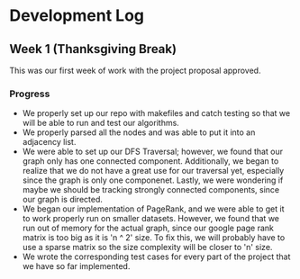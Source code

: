 # Development Log

## Week 1 (Thanksgiving Break)
This was our first week of work with the project proposal approved.
### Progress
  - We properly set up our repo with makefiles and catch testing so that we will be able to run and test our algorithms.
  - We properly parsed all the nodes and was able to put it into an adjacency list.
  - We were able to set up our DFS Traversal; however, we found that our graph only has one connected component. 
Additionally, we began to realize that we do not have a great use for our traversal yet, especially since the graph is only one componenet.
Lastly, we were wondering if maybe we should be tracking strongly connected components, since our graph is directed.
  - We began our implementation of PageRank, and we were able to get it to work properly run on smaller datasets. 
However, we found that we run out of memory for the actual graph, since our google page rank matrix is too big as it is 'n ^ 2' size. 
To fix this, we will probably have to use a sparse matrix so the size complexity will be closer to 'n' size.
  - We wrote the corresponding test cases for every part of the project that we have so far implemented.
